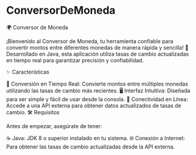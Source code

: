 # ConversorDeMoneda
🌍 Conversor de Moneda

¡Bienvenido al Conversor de Moneda, tu herramienta confiable para convertir montos entre diferentes monedas de manera rápida y sencilla! 💸 Desarrollado en Java, esta aplicación utiliza tasas de cambio actualizadas en tiempo real para garantizar precisión y confiabilidad.

✨ Características

🚀 Conversión en Tiempo Real: Convierte montos entre múltiples monedas utilizando las tasas de cambio más recientes.
🖥️ Interfaz Intuitiva: Diseñada para ser simple y fácil de usar desde la consola.
📡 Conectividad en Línea: Accede a una API externa para obtener datos actualizados de tasas de cambio.
🛠️ Requisitos

Antes de empezar, asegúrate de tener:

☕ Java: JDK 8 o superior instalado en tu sistema.
🌐 Conexión a Internet: Para obtener las tasas de cambio actualizadas desde la API externa.